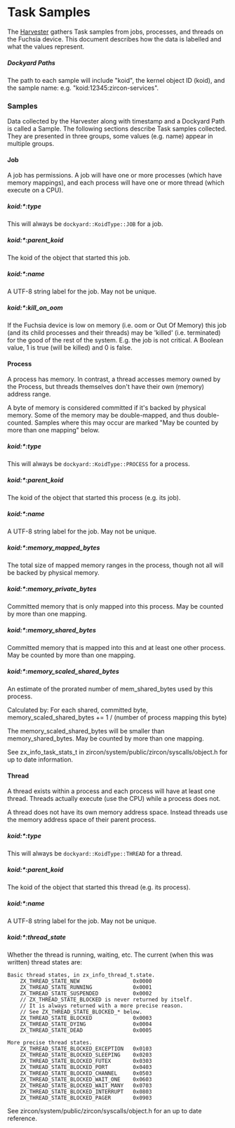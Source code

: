 # Task Samples

The [Harvester](README.md) gathers Task samples from jobs, processes, and
threads on the Fuchsia device. This document describes how the data is labelled
and what the values represent.

##### Dockyard Paths

The path to each sample will include "koid", the kernel object ID (koid), and
the sample name: e.g. "koid:12345:zircon-services".

### Samples

Data collected by the Harvester along with timestamp and a Dockyard Path is
called a Sample. The following sections describe Task samples collected. They
are presented in three groups, some values (e.g. name) appear in multiple
groups.

#### Job

A job has permissions. A job will have one or more processes (which have memory
mappings), and each process will have one or more thread (which execute on a
CPU).

##### koid:\*:type
This will always be `dockyard::KoidType::JOB` for a job.

##### koid:\*:parent_koid
The koid of the object that started this job.

##### koid:\*:name
A UTF-8 string label for the job. May not be unique.

##### koid:\*:kill_on_oom
If the Fuchsia device is low on memory (i.e. oom or Out Of Memory) this job (and
its child processes and their threads) may be 'killed' (i.e. terminated) for the
good of the rest of the system. E.g. the job is not critical. A Boolean value,
1 is true (will be killed) and 0 is false.

#### Process

A process has memory. In contrast, a thread accesses memory owned by the
Process, but threads themselves don't have their own (memory) address range.

A byte of memory is considered committed if it's backed by physical memory.
Some of the memory may be double-mapped, and thus double-counted. Samples where
this may occur are marked "May be counted by more than one mapping" below.

##### koid:\*:type
This will always be `dockyard::KoidType::PROCESS` for a process.

##### koid:\*:parent_koid
The koid of the object that started this process (e.g. its job).

##### koid:\*:name
A UTF-8 string label for the job. May not be unique.

##### koid:\*:memory_mapped_bytes
The total size of mapped memory ranges in the process, though not all will be
backed by physical memory.

##### koid:\*:memory_private_bytes
Committed memory that is only mapped into this process. May be counted by more
than one mapping.

##### koid:\*:memory_shared_bytes
Committed memory that is mapped into this and at least one other process. May be
counted by more than one mapping.

##### koid:\*:memory_scaled_shared_bytes
An estimate of the prorated number of mem_shared_bytes used by this process.

Calculated by:
    For each shared, committed byte,
        memory_scaled_shared_bytes += 1 / (number of process mapping this byte)

The memory_scaled_shared_bytes will be smaller than memory_shared_bytes. May be
counted by more than one mapping.

See zx_info_task_stats_t in zircon/system/public/zircon/syscalls/object.h for up
to date information.

#### Thread

A thread exists within a process and each process will have at least one thread.
Threads actually execute (use the CPU) while a process does not.

A thread does not have its own memory address space. Instead threads use the
memory address space of their parent process.

##### koid:\*:type
This will always be `dockyard::KoidType::THREAD` for a thread.

##### koid:\*:parent_koid
The koid of the object that started this thread (e.g. its process).

##### koid:\*:name
A UTF-8 string label for the job. May not be unique.

##### koid:\*:thread_state
Whether the thread is running, waiting, etc.
The current (when this was written) thread states are:
```
Basic thread states, in zx_info_thread_t.state.
    ZX_THREAD_STATE_NEW                 0x0000
    ZX_THREAD_STATE_RUNNING             0x0001
    ZX_THREAD_STATE_SUSPENDED           0x0002
    // ZX_THREAD_STATE_BLOCKED is never returned by itself.
    // It is always returned with a more precise reason.
    // See ZX_THREAD_STATE_BLOCKED_* below.
    ZX_THREAD_STATE_BLOCKED             0x0003
    ZX_THREAD_STATE_DYING               0x0004
    ZX_THREAD_STATE_DEAD                0x0005

More precise thread states.
    ZX_THREAD_STATE_BLOCKED_EXCEPTION   0x0103
    ZX_THREAD_STATE_BLOCKED_SLEEPING    0x0203
    ZX_THREAD_STATE_BLOCKED_FUTEX       0x0303
    ZX_THREAD_STATE_BLOCKED_PORT        0x0403
    ZX_THREAD_STATE_BLOCKED_CHANNEL     0x0503
    ZX_THREAD_STATE_BLOCKED_WAIT_ONE    0x0603
    ZX_THREAD_STATE_BLOCKED_WAIT_MANY   0x0703
    ZX_THREAD_STATE_BLOCKED_INTERRUPT   0x0803
    ZX_THREAD_STATE_BLOCKED_PAGER       0x0903
```
See zircon/system/public/zircon/syscalls/object.h for an up to date reference.
